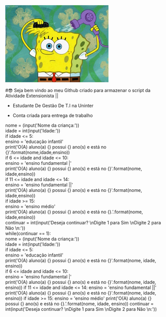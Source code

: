 <img src = "gif bob.gif" width = "325px">

#😎 Seja bem vindo ao meu Github criado para armazenar o script da Atividade Extensionista || 

- Estudante De Gestão De T.I na Uninter

- Conta criada para entrega de trabalho 

nome = (input('Nome da criança:')) <br />
idade = int(input('Idade:')) <br />
if idade <= 5: <br />
    ensino = 'educação infantil' <br />
    print('O(A) aluno(a) {} possui {} ano(s) e está no {}'.format(nome,idade,ensino)) <br />
if 6 <= idade and idade <= 10: <br />
    ensino = 'ensino fundamental |' <br />
    print('O(A) aluno(a) {} possui {} ano(s) e está no {}'.format(nome, idade,ensino)) <br />
if 11 <= idade and idade <= 14: <br />
    ensino = 'ensino fundamental ||' <br />
    print('O(A) aluno(a) {} possui {} ano(s) e está no {}'.format(nome, idade,ensino)) <br />
if idade >= 15: <br />
    ensino = 'ensino médio' <br />
    print('O(A) aluno(a) {} possui {} ano(s) e está no {}.'.format(nome, idade,ensino)) <br />
continuar = int(input('Deseja continuar? \nDigite 1 para Sim \nDigite 2 para Não \n:')) <br />
while(continuar == 1): <br />
    nome = (input('Nome da criança:')) <br />
    idade = int(input('Idade:')) <br />
    if idade <= 5: <br />
        ensino = 'educação infantil' <br />
        print('O(A) aluno(a) {} possui {} ano(s) e está no {}'.format(nome, idade, ensino)) <br />
    if 6 <= idade and idade <= 10: <br />
        ensino = 'ensino fundamental |' <br />
        print('O(A) aluno(a) {} possui {} ano(s) e está no {}'.format(nome, idade, ensino))
    if 11 <= idade and idade <= 14:
        ensino = 'ensino fundamental ||'
        print('O(A) aluno(a) {} possui {} ano(s) e está no {}'.format(nome, idade, ensino))
    if idade >= 15:
        ensino = 'ensino médio'
        print('O(A) aluno(a) {} possui {} ano(s) e está no {}.'.format(nome, idade, ensino))
    continuar = int(input('Deseja continuar? \nDigite 1 para Sim \nDigite 2 para Não \n:'))

